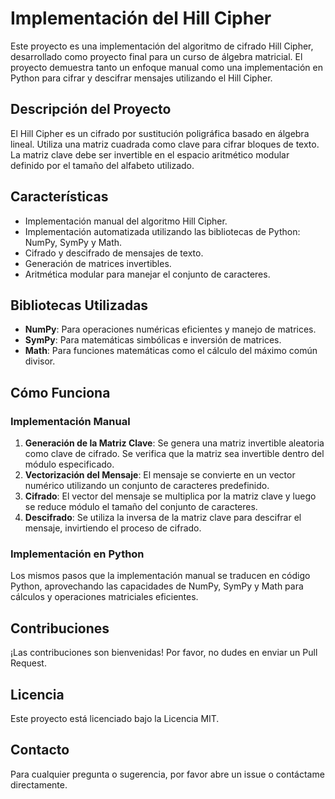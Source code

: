 # Implementación del Hill Cipher

Este proyecto es una implementación del algoritmo de cifrado Hill Cipher, desarrollado como proyecto final para un curso de álgebra matricial. El proyecto demuestra tanto un enfoque manual como una implementación en Python para cifrar y descifrar mensajes utilizando el Hill Cipher.

## Descripción del Proyecto

El Hill Cipher es un cifrado por sustitución poligráfica basado en álgebra lineal. Utiliza una matriz cuadrada como clave para cifrar bloques de texto. La matriz clave debe ser invertible en el espacio aritmético modular definido por el tamaño del alfabeto utilizado.

## Características

- Implementación manual del algoritmo Hill Cipher.
- Implementación automatizada utilizando las bibliotecas de Python: NumPy, SymPy y Math.
- Cifrado y descifrado de mensajes de texto.
- Generación de matrices invertibles.
- Aritmética modular para manejar el conjunto de caracteres.

## Bibliotecas Utilizadas

- **NumPy**: Para operaciones numéricas eficientes y manejo de matrices.
- **SymPy**: Para matemáticas simbólicas e inversión de matrices.
- **Math**: Para funciones matemáticas como el cálculo del máximo común divisor.

## Cómo Funciona

### Implementación Manual

1. **Generación de la Matriz Clave**: Se genera una matriz invertible aleatoria como clave de cifrado. Se verifica que la matriz sea invertible dentro del módulo especificado.
2. **Vectorización del Mensaje**: El mensaje se convierte en un vector numérico utilizando un conjunto de caracteres predefinido.
3. **Cifrado**: El vector del mensaje se multiplica por la matriz clave y luego se reduce módulo el tamaño del conjunto de caracteres.
4. **Descifrado**: Se utiliza la inversa de la matriz clave para descifrar el mensaje, invirtiendo el proceso de cifrado.

### Implementación en Python

Los mismos pasos que la implementación manual se traducen en código Python, aprovechando las capacidades de NumPy, SymPy y Math para cálculos y operaciones matriciales eficientes.


## Contribuciones

¡Las contribuciones son bienvenidas! Por favor, no dudes en enviar un Pull Request.

## Licencia

Este proyecto está licenciado bajo la Licencia MIT.

## Contacto

Para cualquier pregunta o sugerencia, por favor abre un issue o contáctame directamente.
